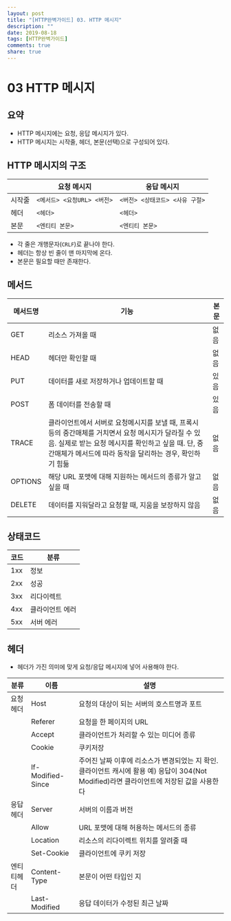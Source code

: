 ```yaml
---
layout: post
title: "[HTTP완벽가이드] 03. HTTP 메시지"
description: ""
date: 2019-08-18
tags: [HTTP완벽가이드]
comments: true
share: true
---
```


# 03 HTTP 메시지

## 요약
- HTTP 메시지에는 요청, 응답 메시지가 있다.
- HTTP 메시지는 시작줄, 헤더, 본문(선택)으로 구성되어 있다.

## HTTP 메시지의 구조

|  | 요청 메시지 | 응답 메시지 |
| -- | -- | -- |
| 시작줄 | `<메서드> <요청URL> <버전>` | `<버전> <상태코드> <사유 구절>` |
| 헤더 | `<헤더>` | `<헤더>` |
| 본문 | `<엔티티 본문>` | `<엔티티 본문>` |

- 각 줄은 개행문자(`CRLF`)로 끝나야 한다.
- 헤더는 항상 빈 줄이 맨 마지막에 온다.
- 본문은 필요할 때만 존재한다.

## 메서드

| 메서드명 | 기능 | 본문 |
| -- | -- | -- |
| GET | 리소스 가져올 때 | 없음 |
| HEAD | 헤더만 확인할 때 | 없음 |
| PUT | 데이터를 새로 저장하거나 업데이트할 때 | 있음 |
| POST | 폼 데이터를 전송할 때 | 있음 |
| TRACE | 클라이언트에서 서버로 요청메시지를 보낼 때, 프록시 등의 중간매체를 거치면서 요청 메시지가 달라질 수 있음. 실제로 받는 요청 메시지를 확인하고 싶을 때. 단, 중간매체가 메서드에 따라 동작을 달리하는 경우, 확인하기 힘듦  | 없음 |
| OPTIONS | 해당 URL 포맷에 대해 지원하는 메서드의 종류가 알고 싶을 때 | 없음 |
| DELETE | 데이터를 지워달라고 요청할 때, 지움을 보장하지 않음 | 없음 |

## 상태코드

| 코드 | 분류 |
| -- | -- |
| 1xx | 정보 | 
| 2xx | 성공 |
| 3xx | 리다이렉트 |
| 4xx | 클라이언트 에러 |
| 5xx | 서버 에러 | 

## 헤더

- 헤더가 가진 의미에 맞게 요청/응답 메시지에 넣어 사용해야 한다.

| 분류 | 이름 | 설명 |
| -- | -- | -- |
| 요청헤더 | Host | 요청의 대상이 되는 서버의 호스트명과 포트 |
|  | Referer | 요청을 한 페이지의 URL |
|  | Accept | 클라이언트가 처리할 수 있는 미디어 종류 |
|  |Cookie | 쿠키저장 |
| | If-Modified-Since | 주어진 날짜 이후에 리소스가 변경되었는 지 확인. 클라이언트 캐시에 활용 예) 응답이 304(Not Modified)라면 클라이언트에 저장된 값을 사용한다 |
| 응답헤더 | Server | 서버의 이름과 버전 |
|  | Allow | URL 포맷에 대해 허용하는 메서드의 종류 | 응답헤더 |
|  | Location | 리소스의 리다이렉트 위치를 알려줄 때 | 응답헤더 | 
|  | Set-Cookie | 클라이언트에 쿠키 저장 | 응답헤더 |
| 엔티티헤더 | Content-Type | 본문이 어떤 타입인 지 |
|  | Last-Modified | 응답 데이터가 수정된 최근 날짜 |
